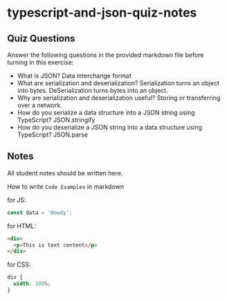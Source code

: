 # typescript-and-json-quiz-notes

## Quiz Questions

Answer the following questions in the provided markdown file before turning in this exercise:

- What is JSON?
  Data interchange format
- What are serialization and deserialization?
  Serialization turns an object into bytes.
  DeSerialization turns bytes into an object.
- Why are serialization and deserialization useful?
  Storing or transferring over a network.
- How do you serialize a data structure into a JSON string using TypeScript?
  JSON.stringify
- How do you deserialize a JSON string into a data structure using TypeScript?
  JSON.parse

## Notes

All student notes should be written here.

How to write `Code Examples` in markdown

for JS:

```javascript
const data = 'Howdy';
```

for HTML:

```html
<div>
  <p>This is text content</p>
</div>
```

for CSS:

```css
div {
  width: 100%;
}
```
